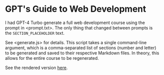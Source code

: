 # GPT's Guide to Web Development
I had GPT-4 Turbo generate a full web development course using the prompt in <prompt.txt>. The only thing that changed between prompts is the `SECTION_PLACEHOLDER` text.

See <generate.js> for details. This script takes a single command-line argument, which is a comma-separated list of sections (number and letter) to be generated and saved to their respective Markdown files. In theory, this allows for the entire course to be regenerated.

See the rendered version [here](https://cybah.me/test/gpt-webdev-guide/).